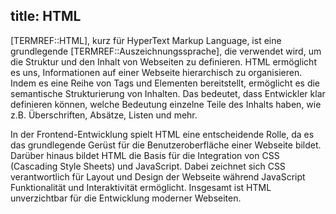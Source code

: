 title: HTML
---
[TERMREF::HTML], kurz für HyperText Markup Language, ist eine grundlegende [TERMREF::Auszeichnungssprache], die verwendet wird, um die Struktur und den Inhalt von Webseiten zu definieren. HTML ermöglicht es uns, Informationen auf einer Webseite hierarchisch zu organisieren. Indem es eine Reihe von Tags und Elementen bereitstellt, ermöglicht es die semantische Strukturierung von Inhalten. Das bedeutet, dass Entwickler klar definieren können, welche Bedeutung einzelne Teile des Inhalts haben, wie z.B. Überschriften, Absätze, Listen und mehr.

In der Frontend-Entwicklung spielt HTML eine entscheidende Rolle, da es das grundlegende Gerüst für die Benutzeroberfläche einer Webseite bildet. Darüber hinaus bildet HTML die Basis für die Integration von CSS (Cascading Style Sheets) und JavaScript. Dabei zeichnet sich CSS verantwortlich für Layout und Design der Webseite während JavaScript Funktionalität und Interaktivität ermöglicht. Insgesamt ist HTML unverzichtbar für die Entwicklung moderner Webseiten.

